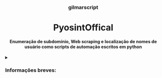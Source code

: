 <h3><p align="center">gilmarscript</p></h3>

<h1 align="center">
 PyosintOffical
 </h1>
 
 <h4 align='center'>Enumeração de subdomínio, Web scraping e localização de nomes de usuário como scripts de automação escritos em python
<br></h4>

<details>
  <summary><h3>Informações breves: </h3></summary>

A principal funcionalidade deste programa foi dividida em 3 partes <br>
 * Find - Módulo para pesquisar nomes de uso formam uma lista de <b><i>326</i></b> websites
 * Scrap - Para desfazer um site para extrair todos os links de um determinado site e armazená-lo em um arquivo
 * Enum - Para automatizar a busca de subdomínios de um determinado domínio de diferentes serviços

 No módulo Scrap, os resultados são armazenados automaticamente na pasta <i> output/web </i> com o endereço IP do site como o nome do arquivo <br><br>
 Os serviços usados são<i> <b> Virus Total,PassiveDns,CrtSearch,ThreatCrowd</i></b><br>

 <details>
  <summary><h3>API: </h3></summary>
 <details>
 <b> Enum </b> módulo uma chave Api de <b>Virus total</b> que você pode obter de ir <a href="https://www.virustotal.com/gui/sign-in"> Aqui </a><br>
 
<img src = "https://github.com/d8rkmind/datacontainer/blob/main/data/pictures/mceclip0.png" width=1080p>
<img src = "https://github.com/d8rkmind/datacontainer/blob/main/data/pictures/Untitled.png" width=1080p>

<b>Paste</b> the key  inside api.json file:

<img src ="https://raw.githubusercontent.com/d8rkmind/datacontainer/main/data/pictures/Screenshot%20at%202021-09-16%2016-07-42.png" width=1080p>

<i> * se este passo não for feito, o total de vírus pode bloquear o seu pedido</i>
  
  <details>
  <summary><h3>Manual de instrução</h3></summary> 
   
   A seguir estão os subcomandos que funcionam este programa<br>

Arguments |Shot<br>form |Long<br>form| Functionality
----------|-- | ----|---------
 Name| -n| --name| Para especificar o nome de domínio ou nome de usuário a ser usado
 Module| -m| --module| Para especificar qual módulo usar
 Output | -o| --output| Para especificar o nome do arquivo de saída
 Thread | -t| --threads | Para especificar o número de threads a serem usados<br> <i> [ Não aplicável ao rastreamento da Web ] </i> 
  Limit| -l | --limit| para especificar o valor máximo de URLs da Web a serem rastreados<br><i> [Aplicável apenas ao rastreamento da Web ] </i>
 Verbose| -v| --verbose| Para habilitar o modo detalhado <br><i>[ Aplicável apenas à Enumeração ]</i>
 Ports| -p| --ports| Para especificar as portas a serem verificadas<br><i> [ Aplicável apenas à Enumeração ]</ii>
 Help | -h| --help| Para Mostrar as opções de ajuda
 <br>

   
  ###### Linux commands:

# Uso:

```
python3 pyosint.py [OPTIONS]
```


 ``` 
 python3 pyosint.py -m find -n exampleuser               <-- Username-caçar
 
 python3 pyosint.py -m scrap -n http://scanme.nmap.org   <-- Sucatando usando bot
 
 python3 pyosint.py -m enum -n google.com                <-- Enumeração de subdomínio
 ``` 
   
